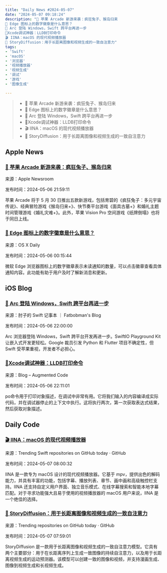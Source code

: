 ```yaml
---
title: "Daily News #2024-05-07"
date: "2024-05-07 09:18:24"
description: "🎉 苹果 Arcade 新游来袭：疯狂兔子、猴岛归来
🤔 Edge 图标上的数字徽章是什么意思？
🎉 Arc 登陆 Windows，Swift 跨平台再进一步
🌟Xcode调试神器：LLDB打印命令
🎬 IINA：macOS 的现代视频播放器
🌟 StoryDiffusion：用于长距离图像和视频生成的一致自注意力"
tags: 
- 'Swift'
- 'macOS'
- '浏览器'
- '视频播放器'
- '视频生成'
- '调试'
- '游戏'
- '图像生成'

---
```


> - 🎉 苹果 Arcade 新游来袭：疯狂兔子、猴岛归来
> - 🤔 Edge 图标上的数字徽章是什么意思？
> - 🎉 Arc 登陆 Windows，Swift 跨平台再进一步
> - 🌟Xcode调试神器：LLDB打印命令
> - 🎬 IINA：macOS 的现代视频播放器
> - 🌟 StoryDiffusion：用于长距离图像和视频生成的一致自注意力

## Apple News

### [🎉 苹果 Arcade 新游来袭：疯狂兔子、猴岛归来](https://www.apple.com/newsroom/2024/05/new-games-including-rabbids-legends-of-the-multiverse-arrive-on-apple-arcade/)

来源：Apple Newsroom

发布时间：2024-05-06 21:59:11

苹果 Arcade 将于 5 月 30 日推出五款新游戏，包括育碧的《疯狂兔子：多元宇宙传说》、经典冒险游戏《猴岛归来+》、快节奏平台游戏《面具古墓+》和婚礼主题时间管理游戏《婚礼灾难+》。此外，苹果 Vision Pro 空间游戏《纸牌倒塌》也将于同日上线。

### [🤔 Edge 图标上的数字徽章是什么意思？](https://osxdaily.com/2024/05/05/what-does-the-number-badge-mean-on-microsoft-edge-icon/)

来源：OS X Daily

发布时间：2024-05-06 00:15:44

微软 Edge 浏览器图标上的数字徽章表示未读通知的数量，可以点击徽章查看具体通知内容。此功能有助于用户及时了解新消息和更新。

## iOS Blog

### [🎉 Arc 登陆 Windows，Swift 跨平台再进一步](https://fatbobman.com/zh/weekly/issue-030/)

来源：肘子的 Swift 记事本 ｜ Fatbobman's Blog

发布时间：2024-05-06 22:00:00

Arc 浏览器登陆 Windows，Swift 跨平台开发再进一步。SwiftIO Playground Kit 让嵌入式开发更轻松。Google 裁员引发 Python 和 Flutter 项目不确定性，但 Swift 受苹果重视，开发者不必担心。

### [🌟Xcode调试神器：LLDB打印命令](https://augmentedcode.io/2024/05/06/lldb-print-commands-for-debugging-in-xcode/)

来源：Blog – Augmented Code

发布时间：2024-05-06 22:11:01

po命令用于打印对象描述，在调试中非常有用。它将我们输入的内容编译成实际代码，并在调试器停止的上下文中执行。这将执行两次，第一次获取表达式结果，然后获取对象描述。

## Daily Code

### [🎬 IINA：macOS 的现代视频播放器](https://github.com/iina/iina)

来源：Trending Swift repositories on GitHub today · GitHub

发布时间：2024-05-07 08:00:32

IINA 是一款专为 macOS 设计的现代视频播放器。它基于 mpv，提供出色的解码能力，并具有丰富的功能，包括字幕、播放列表、章节、画中画和高级触控栏支持。IINA 还支持自定义用户界面、独立音乐模式、在线字幕搜索和智能本地字幕匹配。对于寻求功能强大且易于使用的视频播放器的 macOS 用户来说，IINA 是一个绝佳的选择。

### [🌟 StoryDiffusion：用于长距离图像和视频生成的一致自注意力](https://github.com/HVision-NKU/StoryDiffusion)

来源：Trending repositories on GitHub today · GitHub

发布时间：2024-05-07 07:59:01

StoryDiffusion 是一款用于长距离图像和视频生成的一致自注意力模型。它具有两个主要部分：用于在长距离序列上生成一致图像的持续自注意力，以及用于长距离视频生成的运动预测器。该模型可以创建一致的图像和视频，并支持漫画生成、图像到视频生成和长视频生成。
